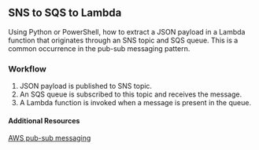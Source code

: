 ## SNS to SQS to Lambda

Using Python or PowerShell, how to extract a JSON payload in a Lambda function that originates through an SNS topic and SQS queue. This is a common occurrence in the pub-sub messaging pattern.

### Workflow
1. JSON payload is published to SNS topic.
2. An SQS queue is subscribed to this topic and receives the message.
3. A Lambda function is invoked when a message is present in the queue.

#### Additional Resources
[AWS pub-sub messaging](https://aws.amazon.com/pub-sub-messaging/)


